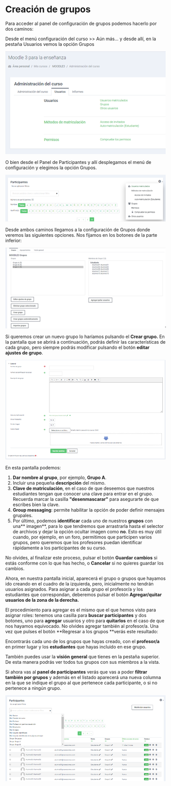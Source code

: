 # Creación de grupos

Para acceder al panel de configuración de grupos podemos hacerlo por dos caminos:

Desde el menú configuración del curso &gt;&gt; Aún más... y desde allí, en la pestaña Usuarios vemos la opción Grupos

![](/assets/accesoConfGrupos1.png)

O bien desde el Panel de Participantes y allí desplegamos el menú de configuración y elegimos la opción Grupos.

![](/assets/accesoConfGrupos2.png)

Desde ambos caminos llegamos a la configuración de Grupos donde veremos las siguientes opciones. Nos fijamos en los botones de la parte inferior:

![](/assets/grupos.png)

Si queremos crear un nuevo grupo lo haríamos pulsando el **Crear grupo.** En la pantalla que se abrirá a continuación, podrás definir las características de cada grupo, pero siempre podrás modificar pulsando el botón **editar ajustes de grupo**.

![](/assets/ConfGrupo.png)

En esta pantalla podemos:

1. **Dar nombre al grupo**, por ejemplo, **Grupo A**.
2. Incluir una pequeña **descripción** del mismo.
3. **Clave de matriculación**, en el caso de que deseemos que nuestros estudiantes tengan que conocer una clave para entrar en el grupo. Recuerda marcar la casilla **"desenmascarar"** para asegurarte de que escribes bien la clave.
4. **Group messaging**: permite habilitar la opción de poder definir mensajes grupales.
5. Por último, podemos **identificar** cada uno de nuestros **grupos** con una** imagen**, para lo que tendremos que arrastrarla hasta el selector de archivos y dejar la opción ocultar imagen como **no**. Esto es muy útil cuando, por ejemplo, en un foro, permitimos que participen varios grupos, pero queremos que los profesores puedan identificar rápidamente a los participantes de su curso.

No olvides, al finalizar este proceso, pulsar el botón **Guardar cambios** si estás conforme con lo que has hecho, o **Cancelar** si no quieres guardar los cambios.

Ahora, en nuestra pantalla inicial, aparecerá el grupo o grupos que hayamos ido creando en el cuadro de la izquierda, pero, inicialmente no tendrán usuarios asignados. Para asignar a cada grupo el profesor/a y los estudiantes que correspondan, deberemos pulsar el botón **Agregar/quitar usuarios **de la zona de la derecha**.**

El procedimiento para agregar es el mismo que el que hemos visto para asignar roles: tenemos una casilla para **buscar participantes** y dos botones, uno para **agregar** usuarios y otro para **quitarlos** en el caso de que nos hayamos equivocado. No olvides agregar también al profesor/a. Una vez que pulses el botón **Regresar a los grupos **verás este resultado:

Encontrarás cada uno de los grupos que hayas creado, con el **profesor/a** en primer lugar y los **estudiantes** que hayas incluido en ese grupo.

También puedes usar la **visión general** que tienes en la pestaña superior. De esta manera podrás ver todos tus grupos con sus miembros a la vista.

Si ahora vas al **panel de participantes** verás que vas a poder **filtrar también por grupos** y además en el listado aparecerá una nueva columna en la que se indique el grupo al que pertenece cada participante, o si no pertenece a ningún grupo.

![](/assets/panelParticipantesconGrupos.png)

